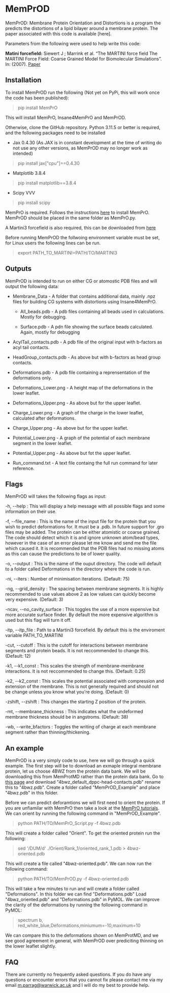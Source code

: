 # MemPrOD
MemPrOD: Membrane Protein Orientation and Distortions is a program the predicts the distortions of a lipid bilayer around a membrane protein. The paper associated with this code is available [here]. 

Parameters from the following were used to help write this code:

**Matini forcefield:**
Siewert J ; Marrink et al. “The MARTINI force field The MARTINI Force Field: Coarse Grained Model for Biomolecular Simulations”. In: (2007). [Paper](https://pubs.acs.org/doi/10.1021/jp071097f)

## Installation
To install MemPrOD run the following (Not yet on PyPi, this will work once the code has been published):
>pip install MemPrO

This will install MemPrO, Insane4MemPrO and MemPrOD.

Otherwise, clone the GitHub repository. Python 3.11.5 or better is required, and the following packages need to be installed
* Jax 0.4.30 (As JAX is in constant development at the time of writing do not use any other versions, as MemPrOD may no longer work as intended)
>pip install jax\["cpu"\]==0.4.30
* Matplotlib 3.8.4
>pip install matplotlib==3.8.4
* Scipy VVV
>pip install scipy

MemPrO is required. Follows the instructions [here](https://github.com/ShufflerBardOnTheEdge/MemPrO) to install MemPrO. MemPrOD should be placed in the same folder as MemPrO.py.

A Martini3 forcefield is also required, this can be downloaded from [here](https://cgmartini.nl/docs/downloads/force-field-parameters/martini3/particle-definitions.html) 

Before running MemPrOD the follwoing environment variable must be set, for Linux users the following lines can be run.

>export PATH_TO_MARTINI=PATH/TO/MARTINI3

## Outputs

MemPrOD is intended to run on either CG or atomostic PDB files and will output the following data:

* Membrane_Data - A folder that contains additional data, mainly .npz files for building CG systems with distortions using Insane4MemPrO.
  
    * All_beads.pdb - A pdb files containing all beads used in calculations. Mostly for debugging.
      
    * Surface.pdb - A pdn file showing the surface beads calculated. Again, mostly for debugging
      
* AcylTail_contacts.pdb - A pdb file of the original input with b-factors as acyl tail contacts.
  
* HeadGroup_contacts.pdb - As above but with b-factors as head group contacts.
  
* Deformations.pdb - A pdb file containing a reprensentation of the deformations only.
  
* Deformations_Lower.png - A height map of the deformations in the lower leaflet.
  
* Deformations_Upper.png - As above but for the upper leaflet.
  
* Charge_Lower.png - A graph of the charge in the lower leaflet, calculated after deformations.
  
* Charge_Upper.png - As above but for the upper leaflet.
  
* Potential_Lower.png - A graph of the potential of each membrane segment in the lower leaflet.
  
* Potential_Upper.png - As above but fot the upper leaflet.
  
* Run_command.txt - A text file containg the full run command for later reference.

## Flags
MemPrOD will takes the following flags as input:

-h, --help : This will display a help message with all possible flags and some information on their use.

-f, --file_name : This is the name of the input file for the protein that you wish to predict deformations for. It must be a .pdb. In future support for .gro files may be added. The protein can be either atomistic or coarse grained. The code should detect which it is and ignore unknown atom/bead types, however in the case of an error please let me know and send me the file which caused it. It is recommended that the PDB files had no missing atoms as this can cause the predictions to be of lower quality.

-o, --output : This is the name of the ouput directory. The code will default to a folder called Deformations in the directory where the code is run.

-ni, --iters : Number of minimisation iterations. (Default: 75)

-ng, --grid_density : The spacing between membrane segments. It is highly recommended to use values above 2 as low values can quickly become very expensive. (Default: 3)

-ncav, --no_cavity_surface : This toggles the use of a more expensive but more accurate surface finder. By default the more expensive algorithm is used but this flag will turn it off.

-itp, --itp_file : Path to a Martini3 forcefield. By default this is the enviroment variable PATH_TO_MARTINI

-cut, --cutoff : This is the cutoff for interactions between membrane segments and protein beads. It is not reccommended to change this. (Default: 12)

-k1, --k1_const : This scales the strength of membrane-membrane interactions. It is not reccommended to change this. (Default: 0.25)

-k2, --k2_const : This scales the potential associated with compression and extension of the membrane. This is not generally required and should not be change unless you know what you're doing. (Default: 0)

-zshift, --zshift : This changes the starting Z position of the protein.

-mt, --membrane_thickness : This indicates what the undeformed membrane thickness should be in angstroms. (Default: 38)

-wb, --write_bfactors : Toggles the writing of charge at each membrane segment rather than thinning/thickening.

## An example

MemPrOD is a very simply code to use, here we will go through a quick example. The first step will be to download an exmaple integral membrane protein, let us choose 4BWZ from the protein data bank. We will be downloading this from MemProtMD rather than the protein data bank. Go to [this page](https://memprotmd.bioch.ox.ac.uk/_ref/PDB/4bwz/_sim/4bwz_default_dppc/) and download "4bwz_default_dppc-head-contacts.pdb" rename this to "4bwz.pdb". Create a folder called "MemPrOD_Example" and place "4bwz.pdb" in this folder. 

Before we can predict deforamtions we will first need to orient the protein. If you are unfiamilar with MemPrO then take a look at the [MemPrO tutorials](https://github.com/ShufflerBardOnTheEdge/MemPrO/blob/main/MemPrO_tutorials.md). We can orient by running the following command in "MemPrOD_Example".

>python PATH/TO/MemPrO_Script.py -f 4bwz.pdb

This will create a folder called "Orient". To get the oriented protein run the following:

> sed '/DUM/d' ./Orient/Rank_1/oriented_rank_1.pdb > 4bwz-oriented.pdb

This will create a file called "4bwz-oriented.pdb". We can now run the following command:

>python PATH/TO/MemPrOD.py -f 4bwz-oriented.pdb

This will take a few minutes to run and will create a folder called "Deformations". In this folder we can find "Deformations.pdb" Load "4bwz_oriented.pdb" and "Deformations.pdb" in PyMOL. We can improve the clarity of the deformations by running the following command in PyMOL:

>spectrum b, red_white_blue,Deformations,miniumum=-10,maximum=10

We can compare this to the deformations shown on MemProtMD, and we see good agreement in general, with MemPrOD over prediciting thinning on the lower leaflet slightly.

## FAQ
There are currently no frequently asked questions. If you do have any questions or encounter errors that you cannot fix please contact me via my email m.parrag@warwick.ac.uk and I will do my best to provide help.




